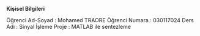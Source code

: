  **Kişisel Bilgileri**

Öğrenci Ad-Soyad : Mohamed TRAORE
Öğrenci   Numara : 030117024
Ders Adı         : Sinyal İşleme
Proje            : MATLAB ile sentezleme



